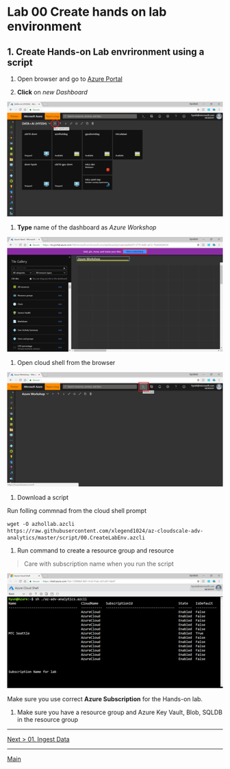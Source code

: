 # Lab 00 Create hands on lab environment

## 1. Create Hands-on Lab envrironment using a script

1. Open browser and go to [Azure Portal](https://portal.azure.com)

1. __Click__ on _new Dashboard_

![new dashboard](./images/00.01.png)

1. __Type__ name of the dashboard as _Azure Workshop_

![new dashboard](./images/00.02.png)

1. Open cloud shell from the browser

![cloudshell](./images/00.03.png)

1. Download a script

Run folling commnad from the cloud shell prompt

```
wget -O azhollab.azcli https://raw.githubusercontent.com/xlegend1024/az-cloudscale-adv-analytics/master/script/00.CreateLabEnv.azcli
```

1. Run command to create a resource group and resource

> Care with subscription name when you run the script

![run script](./images/env01.01.png)

Make sure you use correct __Azure Subscription__ for the Hands-on lab.

1. Make sure you have a resource group and Azure Key Vault, Blob, SQLDB in the resource group

---
[Next > 01. Ingest Data](https://github.com/xlegend1024/az-cloudscale-adv-analytics/blob/master/01Ingest.md)

---
[Main](https://github.com/xlegend1024/az-cloudscale-adv-analytics/blob/master/README.md)
